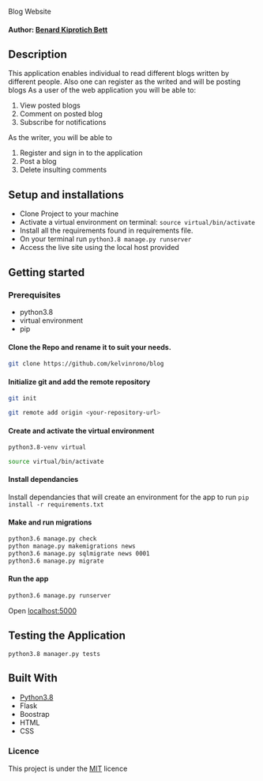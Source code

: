 Blog Website
#### Author: [Benard Kiprotich Bett](https://github.com/kelvinrono)
## Description
This application enables individual to read different blogs written by different people. Also one can register as the writed and will be posting blogs 
As a user of the web application you will be able to:
1. View posted blogs
2. Comment on posted blog
3. Subscribe for notifications

As the writer, you will be able to
1. Register and sign in to the application
2. Post a blog
3. Delete insulting comments

## Setup and installations
* Clone Project to your machine
* Activate a virtual environment on terminal: `source virtual/bin/activate`
* Install all the requirements found in requirements file.
* On your terminal run `python3.8 manage.py runserver`
* Access the live site using the local host provided
## Getting started
### Prerequisites
* python3.8
* virtual environment
* pip
#### Clone the Repo and rename it to suit your needs.
```bash
git clone https://github.com/kelvinrono/blog
```
#### Initialize git and add the remote repository
```bash
git init
```
```bash
git remote add origin <your-repository-url>
```
#### Create and activate the virtual environment
```bash
python3.8-venv virtual
```
```bash
source virtual/bin/activate
```
#### Install dependancies
Install dependancies that will create an environment for the app to run
`pip install -r requirements.txt`
#### Make and run migrations
```bash
python3.6 manage.py check
python manage.py makemigrations news
python3.6 manage.py sqlmigrate news 0001
python3.6 manage.py migrate
```
#### Run the app
```bash
python3.6 manage.py runserver
```
Open [localhost:5000](http://127.0.0.1:5000)
## Testing the Application
`python3.8 manager.py tests`
## Built With
* [Python3.8](https://docs.python.org/3/)
* Flask
* Boostrap
* HTML
* CSS

### Licence
This project is under the  [MIT](LICENSE) licence

